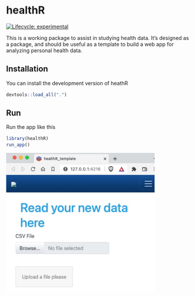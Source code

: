 
<!-- README.md is generated from README.Rmd. Please edit that file -->

# healthR

<!-- badges: start -->

[![Lifecycle:
experimental](https://img.shields.io/badge/lifecycle-experimental-orange.svg)](https://lifecycle.r-lib.org/articles/stages.html#experimental)
<!-- badges: end -->

This is a working package to assist in studying health data. It’s
designed as a package, and should be useful as a template to build a web
app for analyzing personal health data.

## Installation

You can install the development version of heathR

``` r
devtools::load_all(".")
```

## Run

Run the app like this

``` r
library(healthR)
run_app()
```

<img src="https://github.com/personalscience/healthR_template/blob/main/inst/img/InitialTemplate1.jpg?raw=true" width="80%" />
